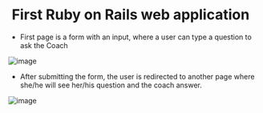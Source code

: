 #  First Ruby on Rails web application

- First page is a form with an input, where a user can type a question to ask the Coach

![image](https://github.com/user-attachments/assets/ea656020-c1bb-4268-93a9-33fbcf8d2935)


- After submitting the form, the user is redirected to another page where she/he will see her/his question and the coach answer.

![image](https://github.com/user-attachments/assets/de7a85be-edd7-49cd-8cbc-fbe8b616b6a3)




